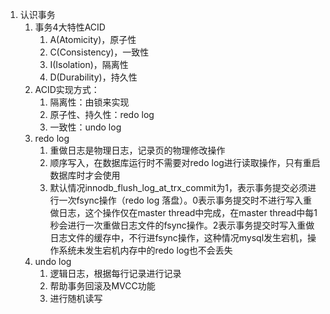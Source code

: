 1. 认识事务
    1. 事务4大特性ACID
        1. A(Atomicity)，原子性
        2. C(Consistency)，一致性
        3. I(Isolation)，隔离性
        4. D(Durability)，持久性
    2. ACID实现方式：
        1. 隔离性：由锁来实现
        2. 原子性、持久性：redo log
        3. 一致性：undo log
    3. redo log
        1. 重做日志是物理日志，记录页的物理修改操作
        2. 顺序写入，在数据库运行时不需要对redo log进行读取操作，只有重启数据库时才会使用
        3. 默认情况innodb_flush_log_at_trx_commit为1，表示事务提交必须进行一次fsync操作（redo log 落盘）。0表示事务提交时不进行写入重做日志，这个操作仅在master thread中完成，在master thread中每1秒会进行一次重做日志文件的fsync操作。2表示事务提交时写入重做日志文件的缓存中，不行进fsync操作，这种情况mysql发生宕机，操作系统未发生宕机内存中的redo log也不会丢失
    4. undo log
        1. 逻辑日志，根据每行记录进行记录
        2. 帮助事务回滚及MVCC功能
        3. 进行随机读写

